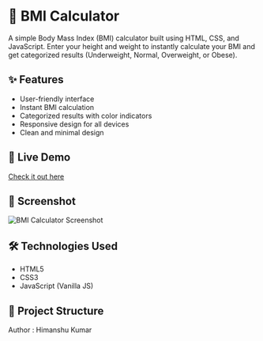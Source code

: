 # 🧮 BMI Calculator

A simple Body Mass Index (BMI) calculator built using HTML, CSS, and JavaScript. Enter your height and weight to instantly calculate your BMI and get categorized results (Underweight, Normal, Overweight, or Obese).

## ✨ Features

- User-friendly interface
- Instant BMI calculation
- Categorized results with color indicators
- Responsive design for all devices
- Clean and minimal design

## 🚀 Live Demo

[Check it out here](#) <!-- Replace with your GitHub Pages or live URL -->

## 📸 Screenshot

![BMI Calculator Screenshot](screenshot.png) <!-- Replace with actual image or remove this section -->

## 🛠️ Technologies Used

- HTML5
- CSS3
- JavaScript (Vanilla JS)

## 📂 Project Structure




Author : Himanshu Kumar
